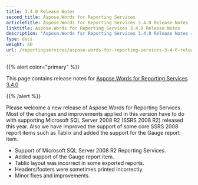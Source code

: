 ```yaml
---
title: 3.4.0 Release Notes
second_title: Aspose.Words for Reporting Services
articleTitle: Aspose.Words for Reporting Services 3.4.0 Release Notes
linktitle: Aspose.Words for Reporting Services 3.4.0 Release Notes
description: "Aspose.Words for Reporting Services 3.4.0 Release Notes – the latest updates and fixes."
type: docs
weight: 40
url: /reportingservices/aspose-words-for-reporting-services-3-4-0-release-notes/
---
```


{{% alert color="primary" %}}

This page contains release notes for [Aspose.Words for Reporting Services 3.4.0](https://downloads.aspose.com/words/reportingservices/new-releases/aspose.words-for-reporting-services-3.4.0/)

{{% /alert %}}

Please welcome a new release of Aspose.Words for Reporting Services. Most of the changes and improvements applied in this version have to do with supporting Microsoft SQL Server 2008 R2 (SSRS 2008 R2) released this year. Also we have improved the support of some core SSRS 2008 report items such as Tablix and added the support for the Gauge report item.

- Support of Microsoft SQL Server 2008 R2 Reporting Services.
- Added support of the Gauge report item.
- Tablix layout was incorrect in some exported reports.
- Headers/footers were sometimes printed incorrectly.
- Minor fixes and improvements.
